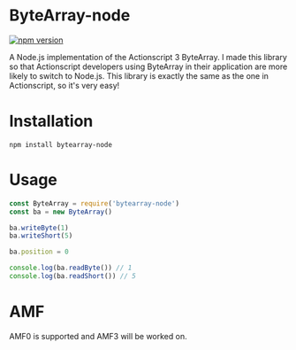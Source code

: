 # ByteArray-node

[![npm version](https://img.shields.io/npm/v/bytearray-node?style=flat-square)](https://www.npmjs.com/package/bytearray-node)

A Node.js implementation of the Actionscript 3 ByteArray. I made this library so that Actionscript developers using ByteArray in their application are more likely to switch to Node.js. This library is exactly the same as the one in Actionscript, so it's very easy!

# Installation

`npm install bytearray-node`

# Usage

```javascript
const ByteArray = require('bytearray-node')
const ba = new ByteArray()

ba.writeByte(1)
ba.writeShort(5)

ba.position = 0

console.log(ba.readByte()) // 1
console.log(ba.readShort()) // 5
```

# AMF

AMF0 is supported and AMF3 will be worked on.

